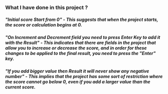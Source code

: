 ### What I have done in this project ?

##### "Initial score Start from 0" - This suggests that when the project starts, the score or calculation begins at 0.
##### "On Increment and Decrement field you need to press Enter Key to add it with the Result" - This indicates that there are fields in the project that allow you to increase or decrease the score, and in order for these changes to be applied to the final result, you need to press the "Enter" key.
##### "If you add bigger value then Result it will never show any negative number" - This implies that the project has some sort of restriction where the score cannot go below 0, even if you add a larger value than the current score.

